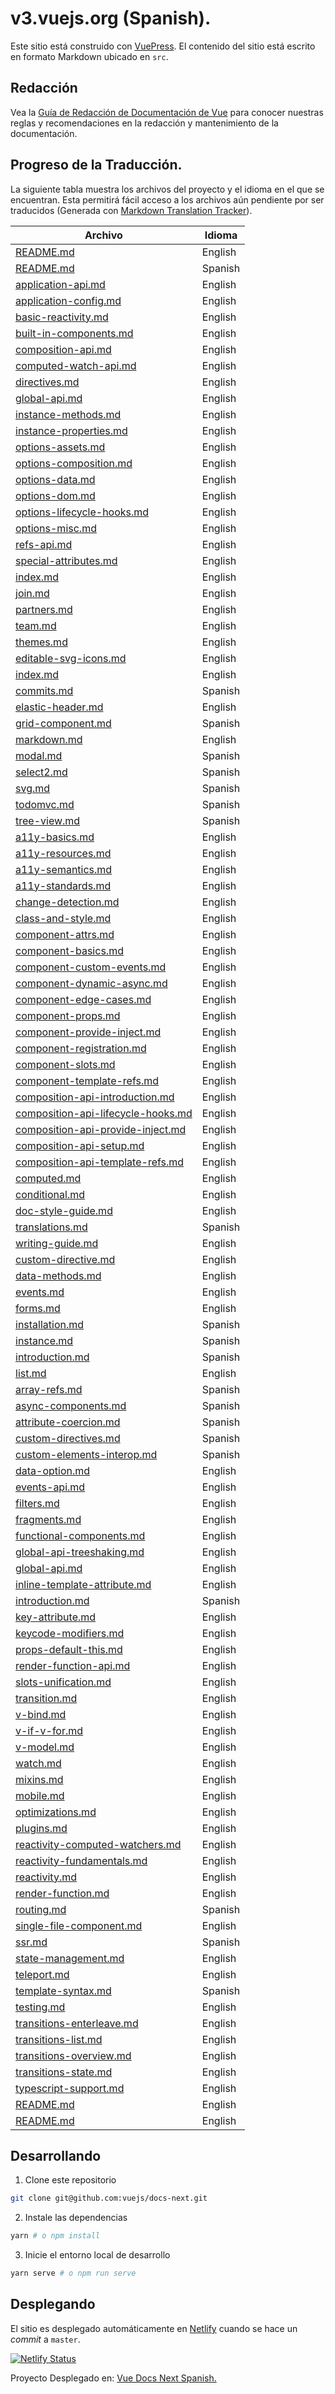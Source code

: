 # v3.vuejs.org (Spanish).

Este sitio está construido con [VuePress](https://vuepress.vuejs.org/). El contenido del sitio está escrito en formato Markdown ubicado en `src`.

## Redacción

Vea la [Guía de Redacción de Documentación de Vue](https://v3.vuejs.org/guide/writing-guide.html) para conocer nuestras reglas y recomendaciones en la redacción y mantenimiento de la documentación.

## Progreso de la Traducción.

La siguiente tabla muestra los archivos del proyecto y el idioma en el que se encuentran. Esta permitirá fácil acceso a los archivos aún pendiente por ser traducidos (Generada con [Markdown Translation Tracker](https://github.com/lagp0310/markdown-docs-translation-tracker)).

| Archivo | Idioma
|---|---|
|[README.md](src/.vuepress/theme/README.md)|English|
|[README.md](src/README.md)|Spanish|
|[application-api.md](src/api/application-api.md)|English|
|[application-config.md](src/api/application-config.md)|English|
|[basic-reactivity.md](src/api/basic-reactivity.md)|English|
|[built-in-components.md](src/api/built-in-components.md)|English|
|[composition-api.md](src/api/composition-api.md)|English|
|[computed-watch-api.md](src/api/computed-watch-api.md)|English|
|[directives.md](src/api/directives.md)|English|
|[global-api.md](src/api/global-api.md)|English|
|[instance-methods.md](src/api/instance-methods.md)|English|
|[instance-properties.md](src/api/instance-properties.md)|English|
|[options-assets.md](src/api/options-assets.md)|English|
|[options-composition.md](src/api/options-composition.md)|English|
|[options-data.md](src/api/options-data.md)|English|
|[options-dom.md](src/api/options-dom.md)|English|
|[options-lifecycle-hooks.md](src/api/options-lifecycle-hooks.md)|English|
|[options-misc.md](src/api/options-misc.md)|English|
|[refs-api.md](src/api/refs-api.md)|English|
|[special-attributes.md](src/api/special-attributes.md)|English|
|[index.md](src/coc/index.md)|English|
|[join.md](src/community/join.md)|English|
|[partners.md](src/community/partners.md)|English|
|[team.md](src/community/team.md)|English|
|[themes.md](src/community/themes.md)|English|
|[editable-svg-icons.md](src/cookbook/editable-svg-icons.md)|English|
|[index.md](src/cookbook/index.md)|English|
|[commits.md](src/examples/commits.md)|Spanish|
|[elastic-header.md](src/examples/elastic-header.md)|English|
|[grid-component.md](src/examples/grid-component.md)|Spanish|
|[markdown.md](src/examples/markdown.md)|English|
|[modal.md](src/examples/modal.md)|Spanish|
|[select2.md](src/examples/select2.md)|Spanish|
|[svg.md](src/examples/svg.md)|Spanish|
|[todomvc.md](src/examples/todomvc.md)|Spanish|
|[tree-view.md](src/examples/tree-view.md)|Spanish|
|[a11y-basics.md](src/guide/a11y-basics.md)|English|
|[a11y-resources.md](src/guide/a11y-resources.md)|English|
|[a11y-semantics.md](src/guide/a11y-semantics.md)|English|
|[a11y-standards.md](src/guide/a11y-standards.md)|English|
|[change-detection.md](src/guide/change-detection.md)|English|
|[class-and-style.md](src/guide/class-and-style.md)|English|
|[component-attrs.md](src/guide/component-attrs.md)|English|
|[component-basics.md](src/guide/component-basics.md)|English|
|[component-custom-events.md](src/guide/component-custom-events.md)|English|
|[component-dynamic-async.md](src/guide/component-dynamic-async.md)|English|
|[component-edge-cases.md](src/guide/component-edge-cases.md)|English|
|[component-props.md](src/guide/component-props.md)|English|
|[component-provide-inject.md](src/guide/component-provide-inject.md)|English|
|[component-registration.md](src/guide/component-registration.md)|English|
|[component-slots.md](src/guide/component-slots.md)|English|
|[component-template-refs.md](src/guide/component-template-refs.md)|English|
|[composition-api-introduction.md](src/guide/composition-api-introduction.md)|English|
|[composition-api-lifecycle-hooks.md](src/guide/composition-api-lifecycle-hooks.md)|English|
|[composition-api-provide-inject.md](src/guide/composition-api-provide-inject.md)|English|
|[composition-api-setup.md](src/guide/composition-api-setup.md)|English|
|[composition-api-template-refs.md](src/guide/composition-api-template-refs.md)|English|
|[computed.md](src/guide/computed.md)|English|
|[conditional.md](src/guide/conditional.md)|English|
|[doc-style-guide.md](src/guide/contributing/doc-style-guide.md)|English|
|[translations.md](src/guide/contributing/translations.md)|Spanish|
|[writing-guide.md](src/guide/contributing/writing-guide.md)|English|
|[custom-directive.md](src/guide/custom-directive.md)|English|
|[data-methods.md](src/guide/data-methods.md)|English|
|[events.md](src/guide/events.md)|English|
|[forms.md](src/guide/forms.md)|English|
|[installation.md](src/guide/installation.md)|Spanish|
|[instance.md](src/guide/instance.md)|Spanish|
|[introduction.md](src/guide/introduction.md)|Spanish|
|[list.md](src/guide/list.md)|English|
|[array-refs.md](src/guide/migration/array-refs.md)|Spanish|
|[async-components.md](src/guide/migration/async-components.md)|Spanish|
|[attribute-coercion.md](src/guide/migration/attribute-coercion.md)|Spanish|
|[custom-directives.md](src/guide/migration/custom-directives.md)|Spanish|
|[custom-elements-interop.md](src/guide/migration/custom-elements-interop.md)|Spanish|
|[data-option.md](src/guide/migration/data-option.md)|English|
|[events-api.md](src/guide/migration/events-api.md)|English|
|[filters.md](src/guide/migration/filters.md)|English|
|[fragments.md](src/guide/migration/fragments.md)|English|
|[functional-components.md](src/guide/migration/functional-components.md)|English|
|[global-api-treeshaking.md](src/guide/migration/global-api-treeshaking.md)|English|
|[global-api.md](src/guide/migration/global-api.md)|English|
|[inline-template-attribute.md](src/guide/migration/inline-template-attribute.md)|English|
|[introduction.md](src/guide/migration/introduction.md)|Spanish|
|[key-attribute.md](src/guide/migration/key-attribute.md)|English|
|[keycode-modifiers.md](src/guide/migration/keycode-modifiers.md)|English|
|[props-default-this.md](src/guide/migration/props-default-this.md)|English|
|[render-function-api.md](src/guide/migration/render-function-api.md)|English|
|[slots-unification.md](src/guide/migration/slots-unification.md)|English|
|[transition.md](src/guide/migration/transition.md)|English|
|[v-bind.md](src/guide/migration/v-bind.md)|English|
|[v-if-v-for.md](src/guide/migration/v-if-v-for.md)|English|
|[v-model.md](src/guide/migration/v-model.md)|English|
|[watch.md](src/guide/migration/watch.md)|English|
|[mixins.md](src/guide/mixins.md)|English|
|[mobile.md](src/guide/mobile.md)|English|
|[optimizations.md](src/guide/optimizations.md)|English|
|[plugins.md](src/guide/plugins.md)|English|
|[reactivity-computed-watchers.md](src/guide/reactivity-computed-watchers.md)|English|
|[reactivity-fundamentals.md](src/guide/reactivity-fundamentals.md)|English|
|[reactivity.md](src/guide/reactivity.md)|English|
|[render-function.md](src/guide/render-function.md)|English|
|[routing.md](src/guide/routing.md)|Spanish|
|[single-file-component.md](src/guide/single-file-component.md)|English|
|[ssr.md](src/guide/ssr.md)|Spanish|
|[state-management.md](src/guide/state-management.md)|English|
|[teleport.md](src/guide/teleport.md)|English|
|[template-syntax.md](src/guide/template-syntax.md)|Spanish|
|[testing.md](src/guide/testing.md)|English|
|[transitions-enterleave.md](src/guide/transitions-enterleave.md)|English|
|[transitions-list.md](src/guide/transitions-list.md)|English|
|[transitions-overview.md](src/guide/transitions-overview.md)|English|
|[transitions-state.md](src/guide/transitions-state.md)|English|
|[typescript-support.md](src/guide/typescript-support.md)|English|
|[README.md](src/style-guide/README.md)|English|
|[README.md](src/support-vuejs/README.md)|English|

## Desarrollando

1. Clone este repositorio

```bash
git clone git@github.com:vuejs/docs-next.git
```

2. Instale las dependencias

```bash
yarn # o npm install
```

3. Inicie el entorno local de desarrollo

```bash
yarn serve # o npm run serve
```

## Desplegando

El sitio es desplegado automáticamente en [Netlify](https://www.netlify.com/) cuando se hace un _commit_ a `master`.

[![Netlify Status](https://api.netlify.com/api/v1/badges/f2a10860-1550-433c-ba59-c0fedf0001b0/deploy-status)](https://app.netlify.com/sites/spanish-vue-next/deploys)

Proyecto Desplegado en: [Vue Docs Next Spanish.](https://spanish-vue-next.netlify.app/)
